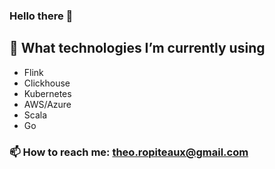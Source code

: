 ### Hello there 👋

## 🔭 What technologies I’m currently using
- Flink
- Clickhouse
- Kubernetes
- AWS/Azure
- Scala
- Go

### 📫 How to reach me: theo.ropiteaux@gmail.com


